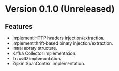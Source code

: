 Version 0.1.0 (Unreleased)
==========================

Features
--------
- Implement HTTP headers injection/extraction.
- Implement thrift-based binary injection/extraction.
- Initial library structure.
- Kafka Collector implementation.
- TraceID implementation.
- Zipkin SpanContext implementation.
